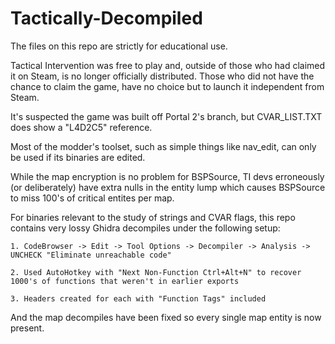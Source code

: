 # Tactically-Decompiled

The files on this repo are strictly for educational use.

Tactical Intervention was free to play and, outside of those who had claimed it on Steam, is no longer officially distributed. Those who did not have the chance to claim the game, have no choice but to launch it independent from Steam.

It's suspected the game was built off Portal 2's branch, but CVAR_LIST.TXT does show a "L4D2C5" reference.

Most of the modder's toolset, such as simple things like nav_edit, can only be used if its binaries are edited.

While the map encryption is no problem for BSPSource, TI devs erroneously (or deliberately) have extra nulls in the entity lump which causes BSPSource to miss 100's of critical entites per map.

For binaries relevant to the study of strings and CVAR flags, this repo contains very lossy Ghidra decompiles under the following setup:

	1. CodeBrowser -> Edit -> Tool Options -> Decompiler -> Analysis -> UNCHECK "Eliminate unreachable code"

	2. Used AutoHotkey with "Next Non-Function Ctrl+Alt+N" to recover 1000's of functions that weren't in earlier exports

	3. Headers created for each with "Function Tags" included

And the map decompiles have been fixed so every single map entity is now present.
